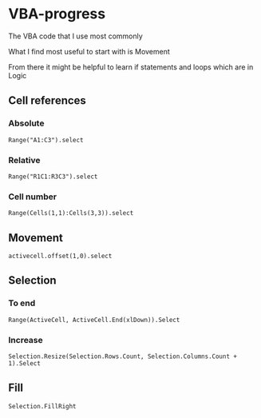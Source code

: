 # VBA-progress
The VBA code that I use most commonly

What I find most useful to start with is Movement

From there it might be helpful to learn if statements and loops which are in Logic

## Cell references
### Absolute
`Range("A1:C3").select`
### Relative
`Range("R1C1:R3C3").select`
### Cell number
`Range(Cells(1,1):Cells(3,3)).select`

## Movement
`activecell.offset(1,0).select`

## Selection
### To end
`Range(ActiveCell, ActiveCell.End(xlDown)).Select`
### Increase
`Selection.Resize(Selection.Rows.Count, Selection.Columns.Count + 1).Select`

## Fill
`Selection.FillRight`
